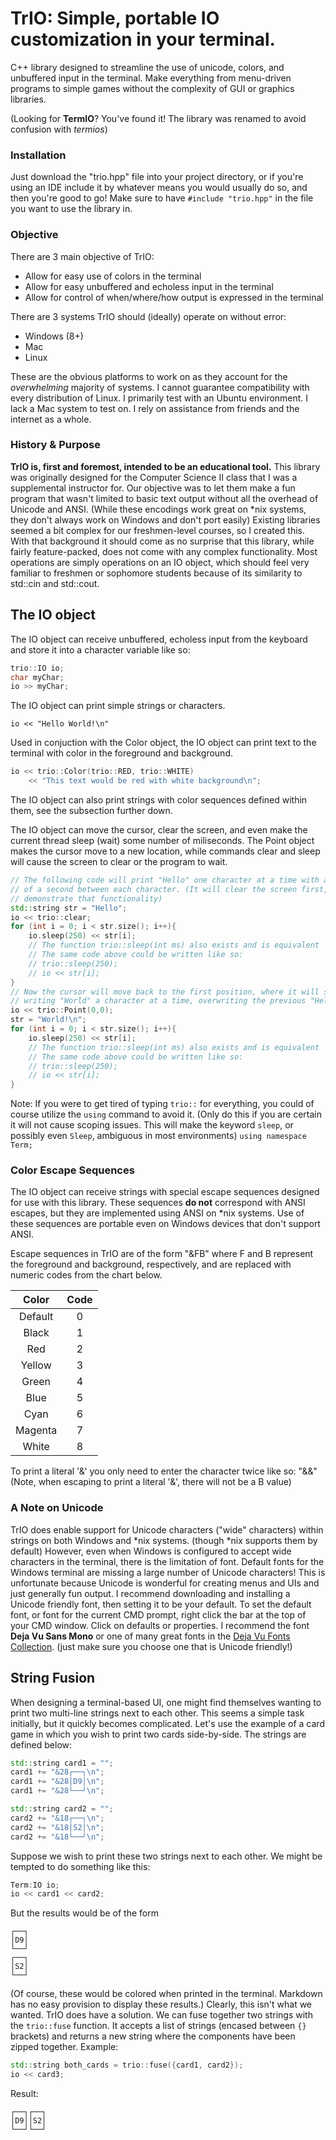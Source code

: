 # TrIO: Simple, portable IO customization in your terminal.
C++ library designed to streamline the use of unicode, colors, and
unbuffered input in the terminal. Make everything from menu-driven programs to
simple games without the complexity of GUI or graphics libraries.

(Looking for **TermIO**? You've found it! The library was renamed to avoid
confusion with *termios*)

### Installation
Just download the "trio.hpp" file into your project directory, or if you're
using an IDE include it by whatever means you would usually do so, and then
you're good to go! Make sure to have `#include "trio.hpp"` in the file you
want to use the library in.

### Objective
There are 3 main objective of TrIO:
  - Allow for easy use of colors in the terminal
  - Allow for easy unbuffered and echoless input in the terminal
  - Allow for control of when/where/how output is expressed in the terminal
  
There are 3 systems TrIO should (ideally) operate on without error:
  - Windows (8+)
  - Mac
  - Linux

These are the obvious platforms to work on as they account for the
*overwhelming* majority of systems. I cannot guarantee compatibility with
every distribution of Linux. I primarily test with an Ubuntu environment.
I lack a Mac system to test on. I rely on assistance from friends and the
internet as a whole.

### History & Purpose
**TrIO is, first and foremost, intended to be an educational tool.**
This library was originally designed for the Computer Science II class that I
was a supplemental instructor for. Our objective was to let them make a fun
program that wasn't limited to basic text output without all the overhead of
Unicode and ANSI. (While these encodings work great on *nix systems, they don't
always work on Windows and don't port easily) Existing libraries seemed a bit
complex for our freshmen-level courses, so I created this. With that background
it should come as no surprise that this library, while fairly feature-packed,
does not come with any complex functionality. Most operations are simply
operations on an IO object, which should feel very familiar to freshmen or
sophomore students because of its similarity to std::cin and std::cout.

## The IO object
The IO object can receive unbuffered, echoless input from the keyboard and
store it into a character variable like so:
```cpp
trio::IO io;
char myChar;
io >> myChar;
```
The IO object can print simple strings or characters.

`io << "Hello World!\n"`

Used in conjuction with the Color object, the IO object can print text to
the terminal with color in the foreground and background.
```cpp
io << trio::Color(trio::RED, trio::WHITE)
    << "This text would be red with white background\n";
```
The IO object can also print strings with color sequences defined within them,
see the subsection further down.

The IO object can move the cursor, clear the screen, and even make the current
thread sleep (wait) some number of miliseconds. The Point object makes the
cursor move to a new location, while commands clear and sleep will cause the
screen to clear or the program to wait.
```cpp
// The following code will print "Hello" one character at a time with a quarter
// of a second between each character. (It will clear the screen first, just to
// demonstrate that functionality)
std::string str = "Hello";
io << trio::clear;
for (int i = 0; i < str.size(); i++){
    io.sleep(250) << str[i];
    // The function trio::sleep(int ms) also exists and is equivalent
    // The same code above could be written like so:
    // trio::sleep(250);
    // io << str[i];
}
// Now the cursor will move back to the first position, where it will start
// writing "World" a character at a time, overwriting the previous "Hello".
io << trio::Point(0,0);
str = "World!\n";
for (int i = 0; i < str.size(); i++){
    io.sleep(250) << str[i];
    // The function trio::sleep(int ms) also exists and is equivalent
    // The same code above could be written like so:
    // trio::sleep(250);
    // io << str[i];
}
```

Note: If you were to get tired of typing `trio::` for everything, you could
of course utilize the `using` command to avoid it. (Only do this if you are
certain it will not cause scoping issues. This will make the keyword `sleep`,
or possibly even `Sleep`, ambiguous in most environments)
`using namespace Term;`

### Color Escape Sequences
The IO object can receive strings with special escape sequences designed for
use with this library. These sequences **do not** correspond with ANSI escapes,
but they are implemented using ANSI on *nix systems. Use of these sequences
are portable even on Windows devices that don't support ANSI.

Escape sequences in TrIO are of the form "&FB" where F and B represent the 
foreground and background, respectively, and are replaced with numeric codes from the chart below.

| Color    | Code |
| :---:    | :-:  |
| Default  | 0    |
| Black    | 1    |
| Red      | 2    |
| Yellow   | 3    |
| Green    | 4    |
| Blue     | 5    |
| Cyan     | 6    |
| Magenta  | 7    |
| White    | 8    |

To print a literal '&' you only need to enter the character twice like so: "&&"
(Note, when escaping to print a literal '&', there will not be a B value)

### A Note on Unicode
TrIO does enable support for Unicode characters ("wide" characters) within
strings on both Windows and *nix systems. (though *nix supports them by
default) However, even when Windows is configured to accept wide characters in
the terminal, there is the limitation of font. Default fonts for the Windows
terminal are missing a large number of Unicode characters! This is unfortunate
because Unicode is wonderful for creating menus and UIs and just generally fun
output. I recommend downloading and installing a Unicode friendly font, then
setting it to be your default.
To set the default font, or font for the current CMD prompt, right click the
bar at the top of your CMD window. Click on defaults or properties.
I recommend  the font **Deja Vu Sans Mono** or one of many great fonts in
the [Deja Vu Fonts Collection](https://dejavu-fonts.github.io/). (just make sure you choose one that is Unicode friendly!)

## String Fusion
When designing a terminal-based UI, one might find themselves wanting to print
two multi-line strings next to each other. This seems a simple task initially,
but it quickly becomes complicated.
Let's use the example of a card game in which you wish to print two cards
side-by-side. The strings are defined below:
```cpp
std::string card1 = "";
card1 += "&28┌──┐\n";
card1 += "&28│D9│\n";
card1 += "&28└──┘\n";

std::string card2 = "";
card2 += "&18┌──┐\n";
card2 += "&18│S2│\n";
card2 += "&18└──┘\n";
```
Suppose we wish to print these two strings next to each other. We might be
tempted to do something like this:
```cpp
Term:IO io;
io << card1 << card2;
```
But the results would be of the form
```
┌──┐
│D9│
└──┘
┌──┐
│S2│
└──┘
```
(Of course, these would be colored when printed in the terminal. Markdown has
no easy provision to display these results.)
Clearly, this isn't what we wanted. TrIO does have a solution. We can fuse
together two strings with the `trio::fuse` function. It accepts a list of
strings (encased between `{}` brackets) and returns a new string where the
components have been zipped together. Example:
```cpp
std::string both_cards = trio::fuse({card1, card2});
io << card3;
```
Result:
```
┌──┐┌──┐
│D9││S2│
└──┘└──┘
```

